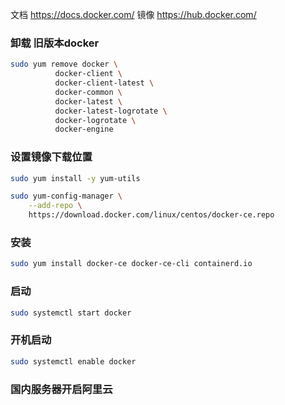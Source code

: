 文档 https://docs.docker.com/
镜像  https://hub.docker.com/

### 卸载 旧版本docker
```bash
sudo yum remove docker \
		  docker-client \
		  docker-client-latest \
		  docker-common \
		  docker-latest \
		  docker-latest-logrotate \
		  docker-logrotate \
		  docker-engine
```

### 设置镜像下载位置
```bash
sudo yum install -y yum-utils
```
```bash
sudo yum-config-manager \
	--add-repo \
    https://download.docker.com/linux/centos/docker-ce.repo
```

### 安装
```bash
sudo yum install docker-ce docker-ce-cli containerd.io
```

### 启动
```bash
sudo systemctl start docker
```

### 开机启动
```bash
sudo systemctl enable docker
```

### 国内服务器开启阿里云